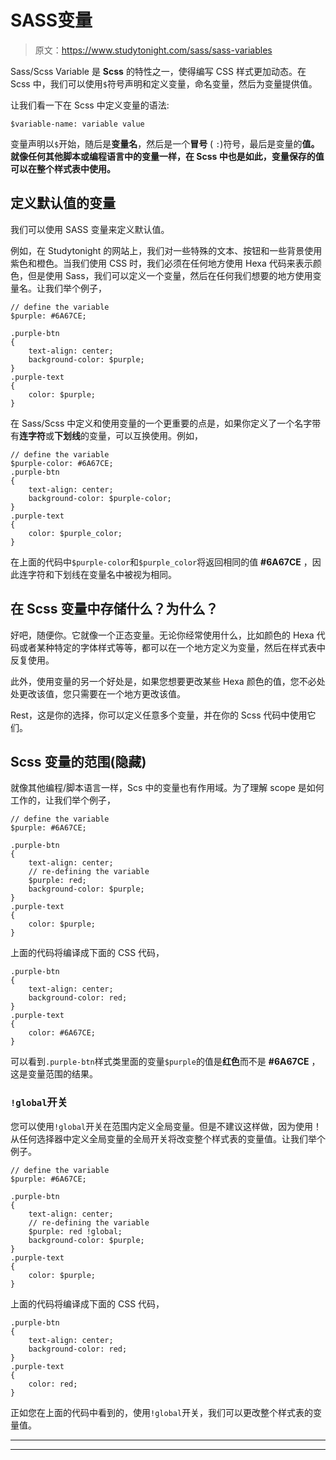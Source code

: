 # SASS变量

> 原文：<https://www.studytonight.com/sass/sass-variables>

Sass/Scss Variable 是 **Scss** 的特性之一，使得编写 CSS 样式更加动态。在 Scss 中，我们可以使用`$`符号声明和定义变量，命名变量，然后为变量提供值。

让我们看一下在 Scss 中定义变量的语法:

```
$variable-name: variable value
```

变量声明以`$`开始，随后是**变量名**，然后是一个**冒号** ( `:`)符号，最后是变量的**值。就像任何其他脚本或编程语言中的变量一样，在 Scss 中也是如此，变量保存的值可以在整个样式表中使用。**

## 定义默认值的变量

我们可以使用 SASS 变量来定义默认值。

例如，在 Studytonight 的网站上，我们对一些特殊的文本、按钮和一些背景使用紫色和橙色。当我们使用 CSS 时，我们必须在任何地方使用 Hexa 代码来表示颜色，但是使用 Sass，我们可以定义一个变量，然后在任何我们想要的地方使用变量名。让我们举个例子，

```
// define the variable
$purple: #6A67CE;

.purple-btn
{
	text-align: center;
	background-color: $purple;
}
.purple-text
{
	color: $purple;
}
```

在 Sass/Scss 中定义和使用变量的一个更重要的点是，如果你定义了一个名字带有**连字符**或**下划线**的变量，可以互换使用。例如，

```
// define the variable
$purple-color: #6A67CE; 
.purple-btn 
{ 
    text-align: center; 
    background-color: $purple-color; 
} 
.purple-text 
{ 
    color: $purple_color;
}
```

在上面的代码中`$purple-color`和`$purple_color`将返回相同的值 **#6A67CE** ，因此连字符和下划线在变量名中被视为相同。

## 在 Scss 变量中存储什么？为什么？

好吧，随便你。它就像一个正态变量。无论你经常使用什么，比如颜色的 Hexa 代码或者某种特定的字体样式等等，都可以在一个地方定义为变量，然后在样式表中反复使用。

此外，使用变量的另一个好处是，如果您想要更改某些 Hexa 颜色的值，您不必处处更改该值，您只需要在一个地方更改该值。

Rest，这是你的选择，你可以定义任意多个变量，并在你的 Scss 代码中使用它们。

## Scss 变量的范围(隐藏)

就像其他编程/脚本语言一样，Scs 中的变量也有作用域。为了理解 scope 是如何工作的，让我们举个例子，

```
// define the variable
$purple: #6A67CE;

.purple-btn 
{ 
    text-align: center; 
    // re-defining the variable
    $purple: red;
    background-color: $purple; 
} 
.purple-text 
{ 
    color: $purple; 
}
```

上面的代码将编译成下面的 CSS 代码，

```
.purple-btn
{
    text-align: center;
    background-color: red;
}
.purple-text
{
    color: #6A67CE;
}
```

可以看到`.purple-btn`样式类里面的变量`$purple`的值是**红色**而不是 **#6A67CE** ，这是变量范围的结果。

### `!global`开关

您可以使用`!global`开关在范围内定义全局变量。但是不建议这样做，因为使用！从任何选择器中定义全局变量的全局开关将改变整个样式表的变量值。让我们举个例子。

```
// define the variable
$purple: #6A67CE;

.purple-btn 
{ 
    text-align: center; 
    // re-defining the variable
    $purple: red !global;
    background-color: $purple; 
} 
.purple-text 
{ 
    color: $purple; 
}
```

上面的代码将编译成下面的 CSS 代码，

```
.purple-btn
{
    text-align: center;
    background-color: red;
}
.purple-text
{
    color: red;
}
```

正如您在上面的代码中看到的，使用`!global`开关，我们可以更改整个样式表的变量值。

* * *

* * *